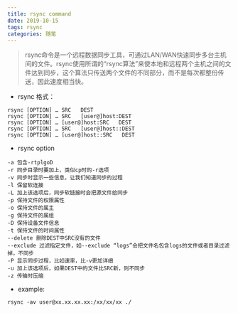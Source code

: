 ```yaml
---
title: rsync command
date: 2019-10-15
tags: rsync
categories: 随笔
---
```


> rsync命令是一个远程数据同步工具，可通过LAN/WAN快速同步多台主机间的文件。rsync使用所谓的“rsync算法”来使本地和远程两个主机之间的文件达到同步，这个算法只传送两个文件的不同部分，而不是每次都整份传送，因此速度相当快。

- rsync 格式：
```
rsync [OPTION] … SRC   DEST
rsync [OPTION] … SRC   [user@]host:DEST
rsync [OPTION] … [user@]host:SRC   DEST
rsync [OPTION] … SRC   [user@]host::DEST
rsync [OPTION] … [user@]host::SRC   DEST
```
- rsync option
```
-a 包含-rtplgoD
-r 同步目录时要加上，类似cp时的-r选项
-v 同步时显示一些信息，让我们知道同步的过程
-l 保留软连接
-L 加上该选项后，同步软链接时会把源文件给同步
-p 保持文件的权限属性
-o 保持文件的属主
-g 保持文件的属组
-D 保持设备文件信息
-t 保持文件的时间属性
--delete 删除DEST中SRC没有的文件
--exclude 过滤指定文件，如--exclude “logs”会把文件名包含logs的文件或者目录过滤掉，不同步
-P 显示同步过程，比如速率，比-v更加详细
-u 加上该选项后，如果DEST中的文件比SRC新，则不同步
-z 传输时压缩
```
- example:
```
rsync -av user@xx.xx.xx.xx:/xx/xx/xx ./
```
